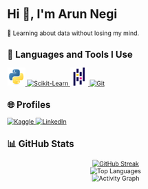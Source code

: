 <h1>Hi 👋, I'm Arun Negi</h1>
<p>🥸 Learning about data without losing my mind.</p>

<h2>🚀 Languages and Tools I Use</h2>
<p>
  <a href="https://www.python.org/" target="_blank">
    <img src="https://raw.githubusercontent.com/devicons/devicon/master/icons/python/python-original.svg" alt="Python" width="42" height="42" />
  </a>
  <a href="https://scikit-learn.org/" target="_blank">
    <img src="https://upload.wikimedia.org/wikipedia/commons/0/05/Scikit_learn_logo_small.svg" alt="Scikit-Learn" width="42" height="42" />
  </a>
  <a href="https://pandas.pydata.org/" target="_blank">
    <img src="https://raw.githubusercontent.com/devicons/devicon/master/icons/pandas/pandas-original.svg" alt="Pandas" width="42" height="42" />
  </a>
  <a href="https://git-scm.com/" target="_blank">
    <img src="https://www.vectorlogo.zone/logos/git-scm/git-scm-icon.svg" alt="Git" width="42" height="42" />
  </a>
</p>

<h2>🌐 Profiles</h2>
<p>
  <a href="https://www.kaggle.com/arunnegi1112" target="_blank">
    <img src="https://img.shields.io/badge/Kaggle-20BEFF?style=for-the-badge&logo=kaggle&logoColor=white" alt="Kaggle" />
  </a>
  <a href="https://www.linkedin.com/in/arunnegi-tech" target="_blank">
    <img src="https://img.shields.io/badge/LinkedIn-0A66C2?style=for-the-badge&logo=linkedin&logoColor=white" alt="LinkedIn" />
  </a>
</p>

<h2>📊 GitHub Stats</h2>
<div align="center">
  <a href="https://git.io/streak-stats">
    <img src="https://streak-stats.demolab.com?user=ArunNegi112&theme=dracula&hide_border=false" alt="GitHub Streak" />
  </a>
  <br>
  <img src="https://github-readme-stats.vercel.app/api/top-langs?username=ArunNegi112&locale=en&layout=compact&card_width=320&langs_count=5&theme=dracula&hide_border=false" alt="Top Languages" />
  <br>
  <img src="https://github-readme-activity-graph.vercel.app/graph?username=ArunNegi112&radius=16&theme=react&area=true" alt="Activity Graph" />
</div>
